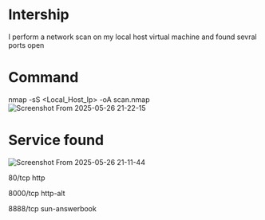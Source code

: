 # Intership
I perform a network scan on my local host virtual machine and found sevral ports open 
# Command 
nmap -sS <Local_Host_Ip> -oA scan.nmap
![Screenshot From 2025-05-26 21-22-15](https://github.com/user-attachments/assets/f39ea697-1836-497c-82a8-c3eb8c4ef9d9)

# Service found 
![Screenshot From 2025-05-26 21-11-44](https://github.com/user-attachments/assets/40f1a547-926c-49ab-b262-481f31a31326)

80/tcp     http

8000/tcp   http-alt

8888/tcp   sun-answerbook

